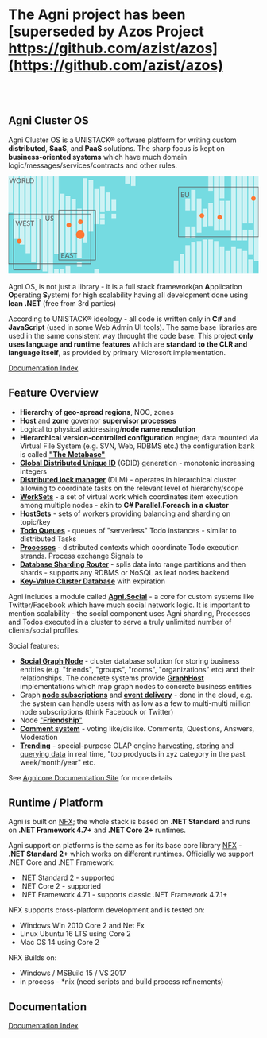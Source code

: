 # The Agni project has been [superseded by Azos Project https://github.com/azist/azos](https://github.com/azist/azos)
<br>
<br>

## Agni Cluster OS

Agni Cluster OS is a UNISTACK&reg; software platform for writing custom **distributed**, **SaaS**, and **PaaS** solutions. The sharp focus is kept on **business-oriented systems** which have much domain logic/messages/services/contracts and other rules.

<img src="/doc/img/cluster-map.svg">

Agni OS, is not just a library - it is a full stack framework(an **A**pplication **O**perating **S**ystem) for high scalability having all development done using **lean .NET** (free from 3rd parties)

According to UNISTACK&reg; ideology - all code is written only in **C#** and **JavaScript** (used in some Web Admin UI tools). The same base libraries are used in the same consistent way throught the code base. This project **only uses language and runtime features** which are **standard to the CLR and language itself**, as provided by primary Microsoft implementation.

[Documentation Index](/doc)

## Feature Overview

* **Hierarchy of geo-spread regions**, NOC, zones
* **Host** and **zone** governor **supervisor processes**
* Logical to physical addressing/**node name resolution**
* **Hierarchical version-controlled configuration** engine; data mounted via Virtual File System (e.g. SVN, Web, RDBMS etc.) the configuration bank is called [**"The Metabase"**](mbase/)
* [**Global Distributed Unique ID**](src/Agni/Identification) (GDID) generation - monotonic increasing integers
* [**Distributed lock manager**](src/Agni/Locking) (DLM) - operates in hierarchical cluster allowing to coordinate tasks on the relevant level of hierarchy/scope
* [**WorkSets**](src/Agni/Coordination/WorkSet.cs) - a set of virtual work which coordinates item execution among multiple nodes - akin to **C# Parallel.Foreach in a cluster**
* [**HostSets**](src/Agni/Coordination/HostSet.cs) - sets of workers providing balancing and sharding on topic/key
* [**Todo Queues**](src/Agni/Workers/Todo.cs) - queues of "serverless" Todo instances - similar to distributed Tasks
* [**Processes**](src/Agni/Workers/Process.cs) - distributed contexts which coordinate Todo execution strands. Process exchange Signals to 
* [**Database Sharding Router**](src/Agni/MDB) - splis data into range partitions and then shards - supports any RDBMS or NoSQL as leaf nodes backend
* [**Key-Value Cluster Database**](src/Agni/KDB) with expiration

Agni includes a module called [**Agni.Social**](src/Agni.Social) - a core for custom systems like Twitter/Facebook which have much social network logic. It is important to mention  scalability - the social component uses Agni sharding, Processes and Todos executed in a cluster to serve a truly unlimited number of clients/social profiles.

Social features:

* [**Social Graph Node**](src/Agni.Social/Graph) - cluster database solution for storing business entities (e.g. "friends", "groups", "rooms", "organizations" etc) and their relationships. The concrete systems provide [**GraphHost**](src/Agni.Social/Graph/Server/GraphHost.cs) implementations which map graph nodes to concrete business entities
* Graph [**node subscriptions**](src/Agni.Social/Graph/IGraphEventSystem.cs) and [**event delivery**](src/Agni.Social/Graph/Server/GraphHost.cs#L33) - done in the cloud, e.g. the system can handle users with as low as a few to multi-multi million node subscriptions (think Facebook or Twitter)
* Node ["**Friendship**"](src/Agni.Social/Graph/IGraphFriendSystem.cs)
* [**Comment system**](src/Agni.Social/Graph/IGraphCommentSystem.cs) - voting like/dislike. Comments, Questions, Answers, Moderation
* [**Trending**](src/Agni.Social/Trending) - special-purpose OLAP engine [harvesting](src/Agni.Social/Trending/SocialTrendingGauge.cs), [storing](src/Agni.Social/Trending/ITrendingSystem.cs#L27) and [querying data](src/Agni.Social/Trending/ITrendingSystem.cs#L39) in real time, "top prodyucts in xyz category in the past week/month/year" etc.



See [Agnicore Documentation Site](http://agnicore.com/products/agnios/book/introduction.htm) for more details

## Runtime / Platform

Agni is built on [NFX](https://github.com/agnicore/nfx); the whole stack is based on **.NET Standard** and runs on **.NET Framework 4.7+** and **.NET Core 2+** runtimes.

Agni support on platforms is the same as for its base core library [NFX](https://github.com/agnicore/nfx) - **.NET Standard 2+** which works on different runtimes. Officially we support .NET Core and .NET Framework:

* .NET Standard 2 - supported
* .NET Core 2 - supported
* .NET Framework 4.7.1 - supports classic .NET Framework 4.7.1+

NFX supports cross-platform development and is tested on:

* Windows Win 2010 Core 2 and Net Fx
* Linux Ubuntu 16 LTS using Core 2
* Mac OS 14 using Core 2

NFX Builds on:

* Windows / MSBuild 15 / VS 2017
* in process - *nix (need scripts and build process refinements)

## Documentation
[Documentation Index](/doc)





